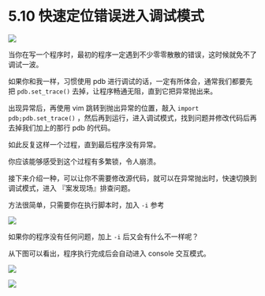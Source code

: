 # 5.10 快速定位错误进入调试模式
![](http://image.iswbm.com/20200804124133.png)

当你在写一个程序时，最初的程序一定遇到不少零零散散的错误，这时候就免不了调试一波。

如果你和我一样，习惯使用 pdb 进行调试的话，一定有所体会，通常我们都要先把 `pdb.set_trace()` 去掉，让程序畅通无阻，直到它把异常抛出来。

出现异常后，再使用 vim 跳转到抛出异常的位置，敲入 `import pdb;pdb.set_trace()` ，然后再到运行，进入调试模式，找到问题并修改代码后再去掉我们加上的那行 pdb 的代码。

如此反复这样一个过程，直到最后程序没有异常。

你应该能够感受到这个过程有多繁锁，令人崩溃。

接下来介绍一种，可以让你不需要修改源代码，就可以在异常抛出时，快速切换到调试模式，进入 『案发现场』排查问题。

方法很简单，只需要你在执行脚本时，加入 `-i` 参考 

![](http://image.iswbm.com/20200615235900.png)

如果你的程序没有任何问题，加上 `-i` 后又会有什么不一样呢？

从下图可以看出，程序执行完成后会自动进入 console 交互模式。

![](http://image.iswbm.com/image-20200616000039009.png)



![](http://image.iswbm.com/20200607174235.png)
